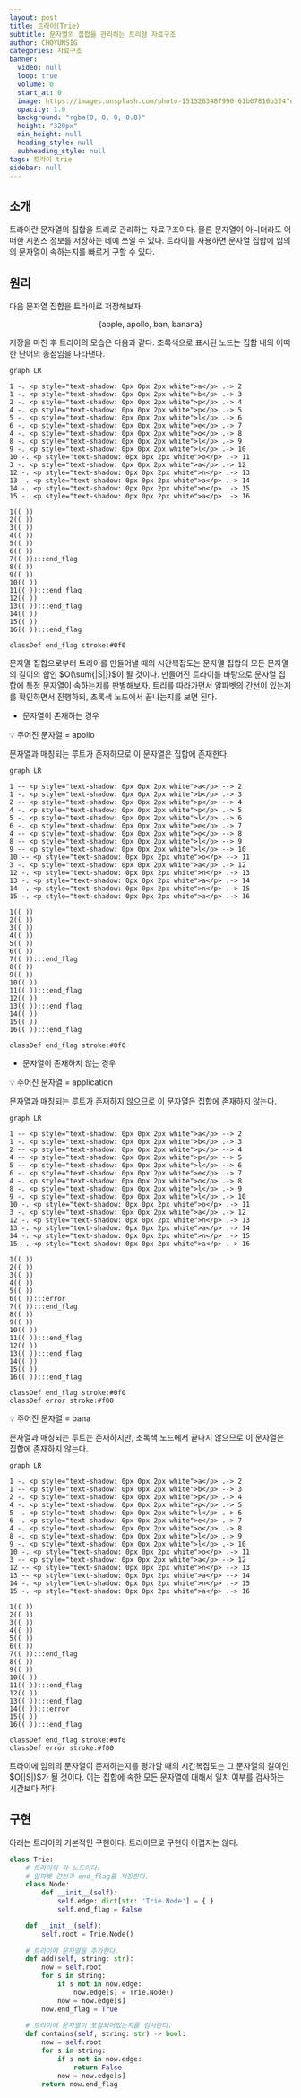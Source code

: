 ```yaml
---
layout: post
title: 트라이(Trie)
subtitle: 문자열의 집합을 관리하는 트리형 자료구조
author: CHOYUNSIG
categories: 자료구조
banner:
  video: null
  loop: true
  volume: 0
  start_at: 0
  image: https://images.unsplash.com/photo-1515263487990-61b07816b324?q=80&w=1470&auto=format&fit=crop&ixlib=rb-4.0.3&ixid=M3wxMjA3fDB8MHxwaG90by1wYWdlfHx8fGVufDB8fHx8fA%3D%3D
  opacity: 1.0
  background: "rgba(0, 0, 0, 0.8)"
  height: "320px"
  min_height: null
  heading_style: null
  subheading_style: null
tags: 트라이 trie
sidebar: null
---
```


## 소개

트라이란 문자열의 집합을 트리로 관리하는 자료구조이다. 물론 문자열이 아니더라도 어떠한 시퀀스 정보를 저장하는 데에 쓰일 수 있다. 트라이를 사용하면 문자열 집합에 임의의 문자열이 속하는지를 빠르게 구할 수 있다.

## 원리

다음 문자열 집합을 트라이로 저장해보자.

$$\lbrace\text{apple, apollo, ban, banana}\rbrace$$

저장을 마친 후 트라이의 모습은 다음과 같다. 초록색으로 표시된 노드는 집합 내의 어떠한 단어의 종점임을 나타낸다.

```mermaid!
graph LR

1 -. <p style="text-shadow: 0px 0px 2px white">a</p> .-> 2
1 -. <p style="text-shadow: 0px 0px 2px white">b</p> .-> 3
2 -. <p style="text-shadow: 0px 0px 2px white">p</p> .-> 4
4 -. <p style="text-shadow: 0px 0px 2px white">p</p> .-> 5
5 -. <p style="text-shadow: 0px 0px 2px white">l</p> .-> 6
6 -. <p style="text-shadow: 0px 0px 2px white">e</p> .-> 7
4 -. <p style="text-shadow: 0px 0px 2px white">o</p> .-> 8
8 -. <p style="text-shadow: 0px 0px 2px white">l</p> .-> 9
9 -. <p style="text-shadow: 0px 0px 2px white">l</p> .-> 10
10 -. <p style="text-shadow: 0px 0px 2px white">o</p> .-> 11
3 -. <p style="text-shadow: 0px 0px 2px white">a</p> .-> 12
12 -. <p style="text-shadow: 0px 0px 2px white">n</p> .-> 13
13 -. <p style="text-shadow: 0px 0px 2px white">a</p> .-> 14
14 -. <p style="text-shadow: 0px 0px 2px white">n</p> .-> 15
15 -. <p style="text-shadow: 0px 0px 2px white">a</p> .-> 16

1(( ))
2(( ))
3(( ))
4(( ))
5(( ))
6(( ))
7(( )):::end_flag
8(( ))
9(( ))
10(( ))
11(( )):::end_flag
12(( ))
13(( )):::end_flag
14(( ))
15(( ))
16(( )):::end_flag

classDef end_flag stroke:#0f0
```

<p> 문자열 집합으로부터 트라이를 만들어낼 때의 시간복잡도는 문자열 집합의 모든 문자열의 길이의 합인 $O(\sum{|S|})$이 될 것이다. 만들어진 트라이를 바탕으로 문자열 집합에 특정 문자열이 속하는지를 판별해보자. 트리를 따라가면서 알파벳의 간선이 있는지를 확인하면서 진행하되, 초록색 노드에서 끝나는지를 보면 된다.</p>

- 문자열이 존재하는 경우

💡 주어진 문자열 = $\text{apollo}$

문자열과 매칭되는 루트가 존재하므로 이 문자열은 집합에 존재한다.

```mermaid!
graph LR

1 -- <p style="text-shadow: 0px 0px 2px white">a</p> --> 2
1 -. <p style="text-shadow: 0px 0px 2px white">b</p> .-> 3
2 -- <p style="text-shadow: 0px 0px 2px white">p</p> --> 4
4 -. <p style="text-shadow: 0px 0px 2px white">p</p> .-> 5
5 -. <p style="text-shadow: 0px 0px 2px white">l</p> .-> 6
6 -. <p style="text-shadow: 0px 0px 2px white">e</p> .-> 7
4 -- <p style="text-shadow: 0px 0px 2px white">o</p> --> 8
8 -- <p style="text-shadow: 0px 0px 2px white">l</p> --> 9
9 -- <p style="text-shadow: 0px 0px 2px white">l</p> --> 10
10 -- <p style="text-shadow: 0px 0px 2px white">o</p> --> 11
3 -. <p style="text-shadow: 0px 0px 2px white">a</p> .-> 12
12 -. <p style="text-shadow: 0px 0px 2px white">n</p> .-> 13
13 -. <p style="text-shadow: 0px 0px 2px white">a</p> .-> 14
14 -. <p style="text-shadow: 0px 0px 2px white">n</p> .-> 15
15 -. <p style="text-shadow: 0px 0px 2px white">a</p> .-> 16

1(( ))
2(( ))
3(( ))
4(( ))
5(( ))
6(( ))
7(( )):::end_flag
8(( ))
9(( ))
10(( ))
11(( )):::end_flag
12(( ))
13(( )):::end_flag
14(( ))
15(( ))
16(( )):::end_flag

classDef end_flag stroke:#0f0
```
    
- 문자열이 존재하지 않는 경우

💡 주어진 문자열 = $\text{application}$

문자열과 매칭되는 루트가 존재하지 않으므로 이 문자열은 집합에 존재하지 않는다.

```mermaid!
graph LR

1 -- <p style="text-shadow: 0px 0px 2px white">a</p> --> 2
1 -. <p style="text-shadow: 0px 0px 2px white">b</p> .-> 3
2 -- <p style="text-shadow: 0px 0px 2px white">p</p> --> 4
4 -- <p style="text-shadow: 0px 0px 2px white">p</p> --> 5
5 -- <p style="text-shadow: 0px 0px 2px white">l</p> --> 6
6 -. <p style="text-shadow: 0px 0px 2px white">e</p> .-> 7
4 -. <p style="text-shadow: 0px 0px 2px white">o</p> .-> 8
8 -. <p style="text-shadow: 0px 0px 2px white">l</p> .-> 9
9 -. <p style="text-shadow: 0px 0px 2px white">l</p> .-> 10
10 -. <p style="text-shadow: 0px 0px 2px white">o</p> .-> 11
3 -. <p style="text-shadow: 0px 0px 2px white">a</p> .-> 12
12 -. <p style="text-shadow: 0px 0px 2px white">n</p> .-> 13
13 -. <p style="text-shadow: 0px 0px 2px white">a</p> .-> 14
14 -. <p style="text-shadow: 0px 0px 2px white">n</p> .-> 15
15 -. <p style="text-shadow: 0px 0px 2px white">a</p> .-> 16

1(( ))
2(( ))
3(( ))
4(( ))
5(( ))
6(( )):::error
7(( )):::end_flag
8(( ))
9(( ))
10(( ))
11(( )):::end_flag
12(( ))
13(( )):::end_flag
14(( ))
15(( ))
16(( )):::end_flag

classDef end_flag stroke:#0f0
classDef error stroke:#f00
```

💡 주어진 문자열 = $\text{bana}$

문자열과 매칭되는 루트는 존재하지만, 초록색 노드에서 끝나지 않으므로 이 문자열은 집합에 존재하지 않는다.

```mermaid!
graph LR

1 -. <p style="text-shadow: 0px 0px 2px white">a</p> .-> 2
1 -- <p style="text-shadow: 0px 0px 2px white">b</p> --> 3
2 -. <p style="text-shadow: 0px 0px 2px white">p</p> .-> 4
4 -. <p style="text-shadow: 0px 0px 2px white">p</p> .-> 5
5 -. <p style="text-shadow: 0px 0px 2px white">l</p> .-> 6
6 -. <p style="text-shadow: 0px 0px 2px white">e</p> .-> 7
4 -. <p style="text-shadow: 0px 0px 2px white">o</p> .-> 8
8 -. <p style="text-shadow: 0px 0px 2px white">l</p> .-> 9
9 -. <p style="text-shadow: 0px 0px 2px white">l</p> .-> 10
10 -. <p style="text-shadow: 0px 0px 2px white">o</p> .-> 11
3 -- <p style="text-shadow: 0px 0px 2px white">a</p> --> 12
12 -- <p style="text-shadow: 0px 0px 2px white">n</p> --> 13
13 -- <p style="text-shadow: 0px 0px 2px white">a</p> --> 14
14 -. <p style="text-shadow: 0px 0px 2px white">n</p> .-> 15
15 -. <p style="text-shadow: 0px 0px 2px white">a</p> .-> 16

1(( ))
2(( ))
3(( ))
4(( ))
5(( ))
6(( ))
7(( )):::end_flag
8(( ))
9(( ))
10(( ))
11(( )):::end_flag
12(( ))
13(( )):::end_flag
14(( )):::error
15(( ))
16(( )):::end_flag

classDef end_flag stroke:#0f0
classDef error stroke:#f00
```

<p>트라이에 임의의 문자열이 존재하는지를 평가할 때의 시간복잡도는 그 문자열의 길이인 $O(|S|)$가 될 것이다. 이는 집합에 속한 모든 문자열에 대해서 일치 여부를 검사하는 시간보다 적다.</p>

## 구현

아래는 트라이의 기본적인 구현이다. 트리이므로 구현이 어렵지는 않다.

```python
class Trie:
    # 트라이의 각 노드이다.
    # 알파벳 간선과 end_flag를 저장한다.
    class Node:
        def __init__(self):
            self.edge: dict[str: 'Trie.Node'] = { }
            self.end_flag = False

    def __init__(self):
        self.root = Trie.Node()
    
    # 트라이에 문자열을 추가한다.
    def add(self, string: str):
        now = self.root
        for s in string:
            if s not in now.edge:
                now.edge[s] = Trie.Node()
            now = now.edge[s]
        now.end_flag = True
    
    # 트라이에 문자열이 포함되어있는지를 검사한다.
    def contains(self, string: str) -> bool:
        now = self.root
        for s in string:
            if s not in now.edge:
                return False
            now = now.edge[s]
        return now.end_flag
```